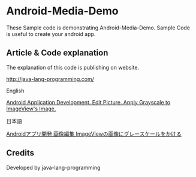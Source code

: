 Android-Media-Demo
===================================

These Sample code is demonstrating Android-Media-Demo. 
Sample Code is useful to create your android app.

Article & Code explanation
------------
The explanation of this code is publishing on website.

http://java-lang-programming.com/

English

[Android Application Development. Edit Picture. Apply Grayscale to ImageView's Image.](http://java-lang-programming.com/en/articles/80)


日本語

[Androidアプリ開発 画像編集 ImageViewの画像にグレースケールをかける](http://java-lang-programming.com/ja/articles/80)


Credits
------------
Developed by java-lang-programming
